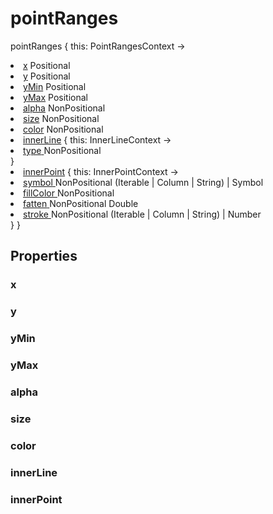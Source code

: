 # pointRanges

<tldr>
<p><format style="bold" color="GoldenRod">pointRanges</format> <format style="italic">{ this: PointRangesContext -></format></p>
<list type="none">
<li>
<a href="#x"><format style="bold" color="CadetBlue">x</format></a> <format style="superscript">Positional</format>
<include from="properties.topic" element-id="signature-of-positional"/>
</li>
<li>
<a href="#y"><format style="bold" color="CadetBlue">y</format></a> <format style="superscript">Positional</format>
<include from="properties.topic" element-id="signature-of-positional"/>
</li>
<li>
<a href="#ymin"><format style="bold" color="CadetBlue">yMin</format></a> <format style="superscript">Positional</format>
<include from="properties.topic" element-id="signature-of-positional"/>
</li>
<li>
<a href="#ymax"><format style="bold" color="CadetBlue">yMax</format></a> <format style="superscript">Positional</format>
<include from="properties.topic" element-id="signature-of-positional"/>
</li>

<li>
<a href="#alpha"><format style="bold" color="DarkGray">alpha</format></a> <format style="superscript">NonPositional</format>
<include from="properties.topic" element-id="signature-of-nonpos-alpha"/>
</li>
<li>
<a href="#size"><format style="bold" color="DarkGray">size</format></a> <format style="superscript">NonPositional</format>
<include from="properties.topic" element-id="signature-of-nonpos-double"/>
</li>
<li>
<a href="#color"><format style="bold" color="DarkGray">color</format></a> <format style="superscript">NonPositional</format>
<include from="properties.topic" element-id="signature-of-nonpos-color"/>
</li>

<li>
<a href="#innerline"><format style="bold" color="DarkGray">innerLine</format></a>
<format style="italic">{ this: InnerLineContext -></format>
<list type="none">
    <li>
        <a href="#innerline-type">
            <format style="bold" color="DarkGray">type</format>
        </a>
        <format style="superscript">NonPositional</format>
        <include from="properties.topic" element-id="signature-of-nonpos-linetype"/>
    </li>
</list>
<format style="italic"> }</format>
</li>
<li>
<a href="#innerpoint"><format style="bold" color="DarkGray">innerPoint</format></a>
<format style="italic">{ this: InnerPointContext -></format>
<list type="none">
    <li>
        <a href="#innerpoint-symbol">
            <format style="bold" color="DarkGray">symbol</format>
        </a>
        <format style="superscript">NonPositional</format>
        <emphasis>(Iterable | Column | String) | Symbol</emphasis>
    </li>
    <li>
        <a href="#innerpoint-fillcolor">
            <format style="bold" color="DarkGray">fillColor</format>
        </a>
        <format style="superscript">NonPositional</format>
        <include from="properties.topic" element-id="signature-of-nonpos-color"/>
    </li>
    <li>
        <a href="#innerpoint-fatten">
            <format style="bold" color="DarkGray">fatten</format>
        </a>
        <format style="superscript">NonPositional</format>
        <emphasis>Double</emphasis>
    </li>
    <li>
        <a href="#innerpoint-stroke">
            <format style="bold" color="DarkGray">stroke</format>
        </a>
        <format style="superscript">NonPositional</format>
        <emphasis>(Iterable | Column | String) | Number</emphasis>
    </li>
</list>
<format style="italic"> }</format>
</li>
</list>
<format style="italic">}</format>
</tldr>


## Properties

### x

<include from="properties.topic" element-id="x-property"/>

### y

<include from="properties.topic" element-id="y-property"/>

### yMin

<include from="properties.topic" element-id="yMin-property"/>

### yMax

<include from="properties.topic" element-id="yMax-property"/>

### alpha

<include from="properties.topic" element-id="alpha-property"/>

### size

<include from="properties.topic" element-id="size-property"/>

### color

<include from="properties.topic" element-id="color-property"/>

### innerLine

<chapter title="innerLine.type" collapsible="true" id="innerline-type">

<include from="properties.topic" element-id="type-property"/>

</chapter>

### innerPoint

<chapter title="innerPoint.symbol" collapsible="true" id="innerpoint-symbol">

<include from="properties.topic" element-id="symbol-property"/>

</chapter>

<chapter title="innerPoint.fillColor" collapsible="true" id="innerpoint-fillcolor">

<include from="properties.topic" element-id="fillColor-property"/>

</chapter>

<chapter title="innerPoint.fatten" collapsible="true" id="innerpoint-fatten">

<include from="properties.topic" element-id="fatten-property"/>

</chapter>

<chapter title="innerPoint.stroke" collapsible="true" id="innerpoint-stroke">

<include from="properties.topic" element-id="stroke-point-property"/>

</chapter>
